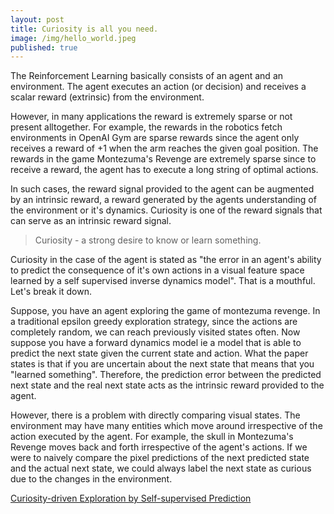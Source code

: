 ```yaml
---
layout: post
title: Curiosity is all you need.
image: /img/hello_world.jpeg
published: true
---
```


The Reinforcement Learning basically consists of an agent and an environment. The agent executes an action (or decision) and receives a scalar reward (extrinsic) from the environment.

However, in many applications the reward is extremely sparse or not present alltogether.
For example, the rewards in the robotics fetch environments in OpenAI Gym are sparse rewards since the agent only receives a reward of +1 when the arm reaches the given goal position.
The rewards in the game Montezuma's Revenge are extremely sparse since to receive a reward, the agent has to execute a long string of optimal actions.

In such cases, the reward signal provided to the agent can be augmented by an intrinsic reward, a reward generated by the agents understanding of the environment or it's dynamics. 
Curiosity is one of the reward signals that can serve as an intrinsic reward signal.

> Curiosity - a strong desire to know or learn something.

Curiosity in the case of the agent is stated as "the error in an agent's ability to predict the consequence of it's own actions in a visual feature space learned by a self supervised inverse dynamics model".
That is a mouthful. Let's break it down.

Suppose, you have an agent exploring the game of montezuma revenge. In a traditional epsilon greedy exploration strategy, since the actions are completely random, we can reach previously visited states often. 
Now suppose you have a forward dynamics model ie a model that is able to predict the next state given the current state and action. What the paper states is that if you are uncertain about the next state that means that you "learned something". Therefore, the prediction error between the predicted next state and the real next state acts as the intrinsic reward provided to the agent.

However, there is a problem with directly comparing visual states. The environment may have many entities which move around irrespective of the action executed by the agent. For example, the skull in Montezuma's Revenge moves back and forth irrespective of the agent's actions. If we were to naively compare the pixel predictions of the next predicted state and the actual next state, we could always label the next state as curious due to the changes in the environment.






[ Curiosity-driven Exploration by Self-supervised Prediction](https://arxiv.org/abs/1705.05363)


